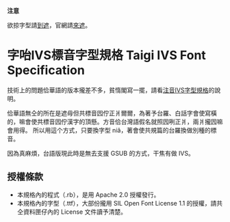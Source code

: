 **注意**

欲掠字型請[到遮](https://github.com/ButTaiwan/taigivs/releases)，官網請[來遮](https://buttaiwan.github.io/taigivs/)。

# 字咍IVS標音字型規格 Taigi IVS Font Specification

技術上的問題佮華語的版本攏差不多，貧惰閣寫一擺，請看[注音IVS字型規格](https://github.com/ButTaiwan/bpmfvs/)的說明。

佮華語無仝的所在是遮毋但共標音囥佇正爿爾爾，為著予台羅、白話字會使寫橫的，嘛會使共標音囥佇漢字的頂懸。方音佮台灣語假名就照囥咧正爿，兩爿攏囥嘛會用得。
所以用這个方式，只要換字型 niâ，著會使共規篇的台羅換做別種的標音。


因為真麻煩，台語版現此時是無去支援 GSUB 的方式，干焦有做 IVS。


## 授權條款

* 本規格內的程式（.rb），是用 Apache 2.0 授權發行。
* 本規格內的字型（.ttf），大部份攏用 SIL Open Font License 1.1 的授權，請共仝資料匣仔內的 License 文件讀予清楚。


